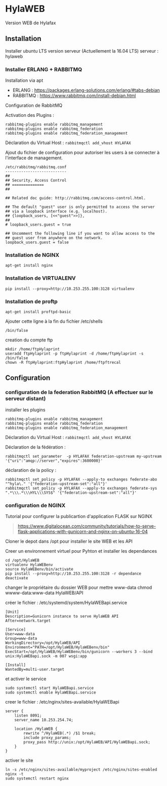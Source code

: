 # HylaWEB

Version WEB de Hylafax

## Installation
Installer ubuntu LTS version serveur (Actuellement la 16.04 LTS)
serveur : hylaweb

### Installer ERLANG + RABBITMQ
Installation via apt
* ERLANG : https://packages.erlang-solutions.com/erlang/#tabs-debian
* RABBITMQ : https://www.rabbitmq.com/install-debian.html

Configuration de RabbitMQ

Activation des Plugins : 
```
rabbitmq-plugins enable rabbitmq_management
rabbitmq-plugins enable rabbitmq_federation
rabbitmq-plugins enable rabbitmq_federation_management
```

Déclaration du Virtual Host :
`rabbitmqctl add_vhost HYLAFAX`

Ajout du fichier de configuration pour autoriser les users à se connecter à l'interface de management.


```
/etc/rabbitmq/rabbitmq.conf
---------------------------
##
## Security, Access Control
## ==============
##

## Related doc guide: http://rabbitmq.com/access-control.html.

## The default "guest" user is only permitted to access the server
## via a loopback interface (e.g. localhost).
## {loopback_users, [<<"guest">>]},
##
# loopback_users.guest = true

## Uncomment the following line if you want to allow access to the
## guest user from anywhere on the network.
loopback_users.guest = false
```
### Installation de NGINX
`apt-get install nginx`

### Installation de VIRTUALENV
`pip install --proxy=http://10.253.255.100:3128 virtualenv`

### Installation de proftp
`apt-get install proftpd-basic`

Ajouter cette ligne à la fin du fichier /etc/shells
```
/bin/false
```

creation du compte ftp
```
mkdir /home/ftpHylaprint
useradd ftpHylaprint -p ftpHylaprint -d /home/ftpHylaprint -s /bin/false
chown -R ftpHylaprint:ftpHylaprint /home/ftpftrecal
```

## Configuration
### configuration de la federation RabbitMQ (A effectuer sur le serveur distant)

installer les plugins 
```
rabbitmq-plugins enable rabbitmq_management
rabbitmq-plugins enable rabbitmq_federation
rabbitmq-plugins enable rabbitmq_federation_management
```
Déclaration du Virtual Host :
`rabbitmqctl add_vhost HYLAFAX`

Déclaration de la fédération :

`rabbitmqctl set_parameter  -p HYLAFAX federation-upstream my-upstream '{"uri":"amqp://server","expires":3600000}'`

déclaration de la policy :


```
rabbitmqctl set_policy -p HYLAFAX --apply-to exchanges federate-abo "^hyla\." '{"federation-upstream-set":"all"}'
rabbitmqctl set_policy -p HYLAFAX --apply-to exchanges federate-sys ".*\\\.*\\\HYL\\\SYS$" '{"federation-upstream-set":"all"}'
```

### configuration de NGINX
Tutorial pour configurer la publicartion d'application FLASK sur NGINX

> https://www.digitalocean.com/community/tutorials/how-to-serve-flask-applications-with-gunicorn-and-nginx-on-ubuntu-16-04

Cloner le depot dans /opt pour installer le site WEB et les API

Creer un environnement virtuel pour Pyhton et installer les dependances

```
cd /opt/HylaWEB
virtualenv HylaWEBenv
source HylaWEBenv/bin/activate
pip install --proxy=http://10.253.255.100:3128 -r dependance
deactivate
```
changer le propriétaire du dossier WEB pour mettre www-data
chmod wwww-data:www-data HylaWEB/API


créer le fichier : /etc/systemd/system/HylaWEBapi.service

```
[Unit]
Description=Gunicorn instance to serve HylaWEB API
After=network.target

[Service]
User=www-data
Group=www-data
WorkingDirectory=/opt/HylaWEB/API
Environment="PATH=/opt/HylaWEB/HylaWEBenv/bin"
ExecStart=/opt/HylaWEB/HylaWEBenv/bin/gunicorn --workers 3 --bind unix:HylaWEBapi.sock -m 007 wsgi:app

[Install]
WantedBy=multi-user.target
``` 

et activer le service

```
sudo systemctl start HylaWEBapi.service
sudo systemctl enable HylaWEBapi.service
```


creer le fichier :  /etc/nginx/sites-available/HylaWEBapi

```
server {
    listen 8091;
    server_name 10.253.254.74;

    location /HylaWEB {
        rewrite ^/HylaWEB(.*) /$1 break;
        include proxy_params;
        proxy_pass http://unix:/opt/HylaWEB/API/HylaWEBapi.sock;
    }
}
```

activer le site
```
ln -s /etc/nginx/sites-available/myproject /etc/nginx/sites-enabled
nginx -t
sudo systemctl restart nginx
```